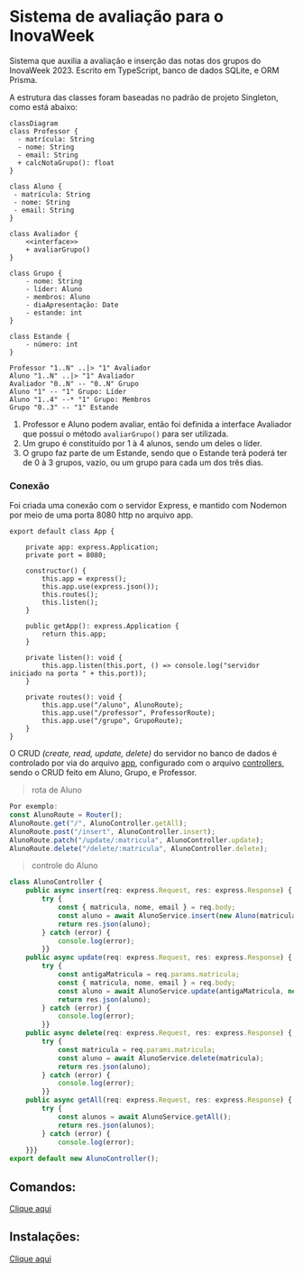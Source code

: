 # Sistema de avaliação para o InovaWeek

Sistema que auxilia a avaliação e inserção das notas dos grupos do InovaWeek 2023. Escrito em TypeScript, banco de dados SQLite, e ORM Prisma.

A estrutura das classes foram baseadas no padrão de projeto Singleton, como está abaixo:
```mermaid
classDiagram
class Professor {
  - matrícula: String
  - nome: String
  - email: String
  + calcNotaGrupo(): float
}

class Aluno {
 - matrícula: String
 - nome: String
 - email: String
}

class Avaliador {
    <<interface>>
    + avaliarGrupo()
}

class Grupo {
    - nome: String
    - líder: Aluno
    - membros: Aluno
    - diaApresentação: Date
    - estande: int
}

class Estande {
    - número: int
}

Professor "1..N" ..|> "1" Avaliador 
Aluno "1..N" ..|> "1" Avaliador
Avaliador "0..N" -- "0..N" Grupo
Aluno "1" -- "1" Grupo: Líder
Aluno "1..4" --* "1" Grupo: Membros
Grupo "0..3" -- "1" Estande

```

1. Professor e Aluno podem avaliar, então foi definida a interface Avaliador que possui o método ```avaliarGrupo()``` para ser utilizada.
2. Um grupo é constituído por 1 à 4 alunos, sendo um deles o líder.
3. O grupo faz parte de um Estande, sendo que o Estande terá poderá ter de 0 à 3 grupos, vazio, ou um grupo para cada um dos três dias.

### Conexão
Foi criada uma conexão com o servidor Express, e mantido com Nodemon por meio de uma porta 8080 http no arquivo app.

```app
export default class App {

    private app: express.Application;
    private port = 8080;

    constructor() {
        this.app = express();
        this.app.use(express.json());
        this.routes();
        this.listen();
    }

    public getApp(): express.Application {
        return this.app;
    }

    private listen(): void {
        this.app.listen(this.port, () => console.log("servidor iniciado na porta " + this.port));
    }

    private routes(): void {
        this.app.use("/aluno", AlunoRoute);
        this.app.use("/professor", ProfessorRoute);
        this.app.use("/grupo", GrupoRoute);
    }
}
```
O CRUD _(create, read, update, delete)_ do servidor no banco de dados é controlado por via do arquivo [app](https://github.com/lokchin/projeto_inova_POO2/blob/main/src/app.ts), configurado com o arquivo [controllers](https://github.com/lokchin/projeto_inova_POO2/tree/main/src/controllers), sendo o CRUD feito em Aluno, Grupo, e Professor.

> rota de Aluno
```Typescript
Por exemplo:
const AlunoRoute = Router();
AlunoRoute.get("/", AlunoController.getAll);
AlunoRoute.post("/insert", AlunoController.insert);
AlunoRoute.patch("/update/:matricula", AlunoController.update);
AlunoRoute.delete("/delete/:matricula", AlunoController.delete);
```
> controle do Aluno
```Typescript
class AlunoController {
    public async insert(req: express.Request, res: express.Response) {
        try {
            const { matricula, nome, email } = req.body;
            const aluno = await AlunoService.insert(new Aluno(matricula, nome, email));
            return res.json(aluno);
        } catch (error) {
            console.log(error);
        }}
    public async update(req: express.Request, res: express.Response) {
        try {
            const antigaMatricula = req.params.matricula;
            const { matricula, nome, email } = req.body;
            const aluno = await AlunoService.update(antigaMatricula, new Aluno(matricula, nome, email));
            return res.json(aluno);
        } catch (error) {
            console.log(error);
        }}
    public async delete(req: express.Request, res: express.Response) {
        try {
            const matricula = req.params.matricula;
            const aluno = await AlunoService.delete(matricula);
            return res.json(aluno);
        } catch (error) {
            console.log(error);
        }}
    public async getAll(req: express.Request, res: express.Response) {
        try {
            const alunos = await AlunoService.getAll();
            return res.json(alunos);
        } catch (error) {
            console.log(error);
    }}}
export default new AlunoController();
```

## Comandos:
[Clique aqui](https://github.com/lokchin/projeto_inova_POO2/blob/main/tutoriais/comandos.md)

## Instalações:
[Clique aqui](https://github.com/lokchin/projeto_inova_POO2/blob/main/tutoriais/Instalacao.md)
